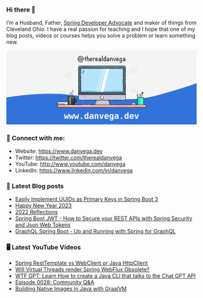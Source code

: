 ### Hi there 👋

I’m a Husband, Father, [Spring Developer Advocate](https://tanzu.vmware.com/developer/advocates/) and maker of things from Cleveland Ohio. I have a real passion for teaching and I hope that one of my blog posts, videos or courses helps you solve a problem or learn something new.

![Profile Header](./github_profile_header.png)

### 🤝 Connect with me:

- Website: https://www.danvega.dev
- Twitter: https://twitter.com/therealdanvega
- YouTube: http://www.youtube.com/danvega
- LinkedIn: https://www.linkedin.com/in/danvega

### 📝 Latest Blog posts

<!-- BLOG-POST-LIST:START -->
- [Easily Implement UUIDs as Primary Keys in Spring Boot 3](https://www.danvega.dev/blog/2023/01/27/jakarta-ee-10-uuid)
- [Happy New Year 2023](https://www.danvega.dev/blog/2023/01/01/happy-new-year-2023)
- [2022 Reflections](https://www.danvega.dev/blog/2022/12/29/2022-reflections)
- [Spring Boot JWT - How to Secure your REST APIs with Spring Security and Json Web Tokens](https://www.danvega.dev/blog/2022/09/06/spring-security-jwt)
- [GraphQL Spring Boot - Up and Running with Spring for GraphQL](https://www.danvega.dev/blog/2022/05/17/spring-for-graphql)
<!-- BLOG-POST-LIST:END -->

### 🖥 Latest YouTube Videos

<!-- YOUTUBE:START -->
- [Spring RestTemplate vs WebClient or Java HttpClient](https://www.youtube.com/watch?v=vas12Uao1UQ)
- [Will Virtual Threads render Spring WebFlux Obsolete?](https://www.youtube.com/watch?v=JZu94r1CTYI)
- [WTF GPT: Learn How to create a Java CLI that talks to the Chat GPT API](https://www.youtube.com/watch?v=6RXtDxapKX8)
- [Episode 0028: Community Q&amp;A](https://www.youtube.com/watch?v=iX8bMlR8Nsw)
- [Building Native Images in Java with GraalVM](https://www.youtube.com/watch?v=Rk4zfvVvRks)
<!-- YOUTUBE:END -->
